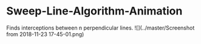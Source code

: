 # Sweep-Line-Algorithm-Animation
Finds interceptions between n perpendicular lines.
![](../master/Screenshot from 2018-11-23 17-45-01.png)
